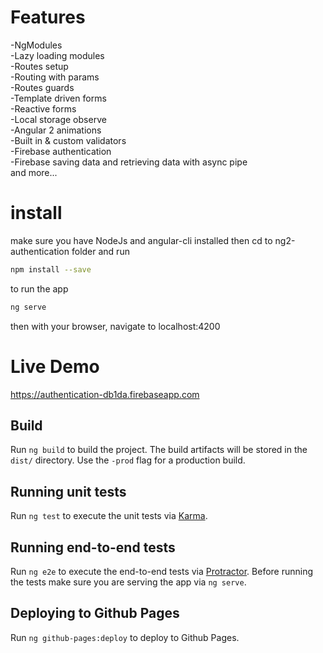 # Features

-NgModules<br>
-Lazy loading modules<br>
-Routes setup<br>
-Routing with params<br>
-Routes guards<br>
-Template driven forms<br>
-Reactive forms<br>
-Local storage observe<br>
-Angular 2 animations<br>
-Built in & custom validators<br>
-Firebase authentication<br>
-Firebase saving data and retrieving data with async pipe<br>
and more...

# install
make sure you have NodeJs and angular-cli installed then cd to ng2-authentication folder and run
```bash
npm install --save
```
to run the app 
```bash
ng serve 
```
then with your browser, navigate to localhost:4200 

# Live Demo

https://authentication-db1da.firebaseapp.com

## Build

Run `ng build` to build the project. The build artifacts will be stored in the `dist/` directory. Use the `-prod` flag for a production build.

## Running unit tests

Run `ng test` to execute the unit tests via [Karma](https://karma-runner.github.io).

## Running end-to-end tests

Run `ng e2e` to execute the end-to-end tests via [Protractor](http://www.protractortest.org/). 
Before running the tests make sure you are serving the app via `ng serve`.

## Deploying to Github Pages

Run `ng github-pages:deploy` to deploy to Github Pages.


